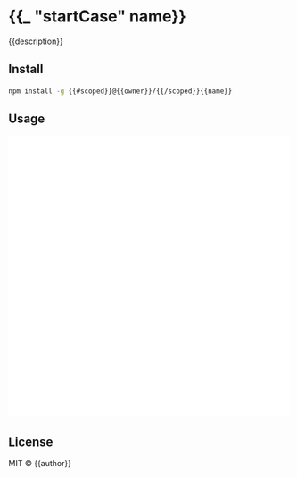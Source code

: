 # {{_ "startCase" name}}

{{description}}

## Install

```sh
npm install -g {{#scoped}}@{{owner}}/{{/scoped}}{{name}}
```

## Usage

<p align="center">
  <img src="resources/demo.gif" width="700" alt="Demo">
</p>

## License

MIT © {{author}}
